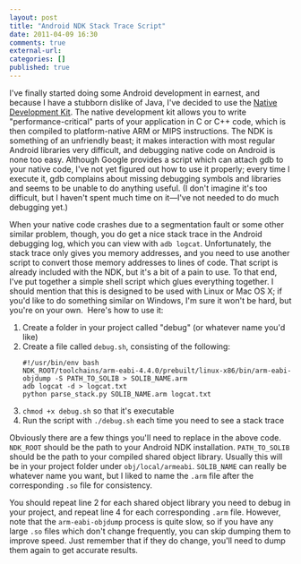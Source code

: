 ```yaml
---
layout: post
title: "Android NDK Stack Trace Script"
date: 2011-04-09 16:30
comments: true
external-url:
categories: []
published: true
---
```

I've finally started doing some Android development in earnest, and because I have a stubborn dislike of Java, I've decided to use the <a href="http://developer.android.com/sdk/ndk/index.html">Native Development Kit</a>.  The native development kit allows you to write "performance-critical" parts of your application in C or C++ code, which is then compiled to platform-native ARM or MIPS instructions.  The NDK is something of an unfriendly beast; it makes interaction with most regular Android libraries very difficult, and debugging native code on Android is none too easy.  Although Google provides a script which can attach gdb to your native code, I've not yet figured out how to use it properly; every time I execute it, gdb complains about missing debugging symbols and libraries and seems to be unable to do anything useful.  (I don't imagine it's too difficult, but I haven't spent much time on it—I've not needed to do much debugging yet.)<!--more-->

When your native code crashes due to a segmentation fault or some other similar problem, though, you do get a nice stack trace in the Android debugging log, which you can view with <code>adb logcat</code>.  Unfortunately, the stack trace only gives you memory addresses, and you need to use another script to convert those memory addresses to lines of code.  That script is already included with the NDK, but it's a bit of a pain to use.  To that end, I've put together a simple shell script which glues everything together. I should mention that this is designed to be used with Linux or Mac OS X; if you'd like to do something similar on Windows, I'm sure it won't be hard, but you're on your own.  Here's how to use it:
<ol>
	<li>Create a folder in your project called "debug" (or whatever name you'd like)</li>
	<li>Create a file called <code>debug.sh</code>, consisting of the following:
<div style="overflow-x: scroll;">
<code><pre>
#!/usr/bin/env bash
NDK_ROOT/toolchains/arm-eabi-4.4.0/prebuilt/linux-x86/bin/arm-eabi-objdump -S PATH_TO_SOLIB &gt; SOLIB_NAME.arm
adb logcat -d &gt; logcat.txt
python parse_stack.py SOLIB_NAME.arm logcat.txt
</code></pre></div></li>
	<li><code>chmod +x debug.sh</code> so that it's executable</li>
        <li>Run the script with <code>./debug.sh</code> each time you need to see a stack trace</li>
</ol>
Obviously there are a few things you'll need to replace in the above code.  <code>NDK_ROOT</code> should be the path to your Android NDK installation.  <code>PATH_TO_SOLIB</code> should be the path to your compiled shared object library.  Usually this will be in your project folder under <code>obj/local/armeabi</code>.  <code>SOLIB_NAME</code> can really be whatever name you want, but I liked to name the <code>.arm</code> file after the corresponding <code>.so</code> file for consistency.

You should repeat line 2 for each shared object library you need to debug in your project, and repeat line 4 for each corresponding <code>.arm</code> file.  However, note that the <code>arm-eabi-objdump</code> process is quite slow, so if you have any large <code>.so</code> files which don't change frequently, you can skip dumping them to improve speed.  Just remember that if they do change, you'll need to dump them again to get accurate results.
